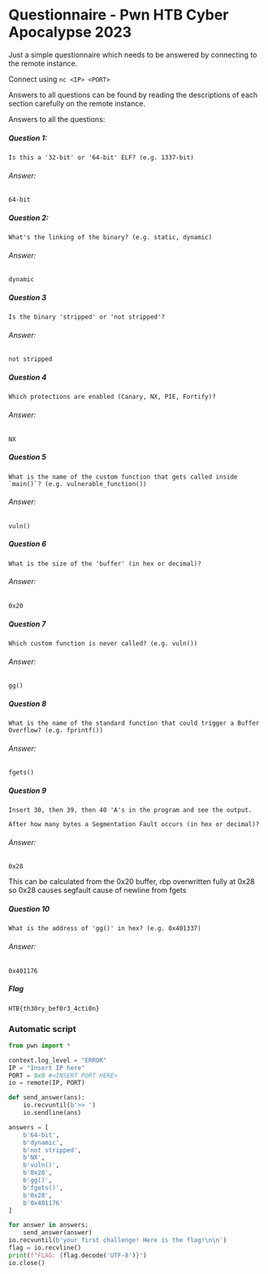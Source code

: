 # Questionnaire - Pwn HTB Cyber Apocalypse 2023

Just a simple questionnaire which needs to be answered by connecting to the remote instance.

Connect using  `nc <IP> <PORT>`

Answers to all questions can be found by reading the descriptions of each section carefully on the remote instance.

Answers to all the questions:


##### Question 1:

```
Is this a '32-bit' or '64-bit' ELF? (e.g. 1337-bit)
```

###### Answer:

```
64-bit
```

##### Question 2:

```
What's the linking of the binary? (e.g. static, dynamic)
```

###### Answer:

```
dynamic
```

##### Question 3

```
Is the binary 'stripped' or 'not stripped'?
```
###### Answer:
```
not stripped
```

##### Question 4

```
Which protections are enabled (Canary, NX, PIE, Fortify)?
```

###### Answer:

```
NX
```

##### Question 5

```
What is the name of the custom function that gets called inside `main()`? (e.g. vulnerable_function())
```

###### Answer:

```
vuln()
```

##### Question 6

```
What is the size of the 'buffer' (in hex or decimal)?
```

###### Answer:

```
0x20
```

##### Question 7

```
Which custom function is never called? (e.g. vuln())
```

###### Answer:

```
gg()
```

##### Question 8

```
What is the name of the standard function that could trigger a Buffer Overflow? (e.g. fprintf())
```

###### Answer:

```
fgets()
```

##### Question 9

```
Insert 30, then 39, then 40 'A's in the program and see the output.

After how many bytes a Segmentation Fault occurs (in hex or decimal)?
```

###### Answer:

```
0x28
```

This can be calculated from the 0x20 buffer, rbp overwritten fully at 0x28 so 0x28 causes segfault cause of newline from fgets

##### Question 10

```
What is the address of 'gg()' in hex? (e.g. 0x401337)
```

###### Answer:

```
0x401176
```

##### Flag
`HTB{th30ry_bef0r3_4cti0n}`


### Automatic script
```py
from pwn import *

context.log_level = "ERROR"
IP = "Insert IP here"
PORT = 0x0 #<INSERT PORT HERE>
io = remote(IP, PORT)

def send_answer(ans):
    io.recvuntil(b'>> ')
    io.sendline(ans)

answers = [
    b'64-bit',
    b'dynamic',
    b'not stripped',
    b'NX',
    b'vuln()',
    b'0x20',
    b'gg()',
    b'fgets()',
    b'0x28',
    b'0x401176'
]

for answer in answers:
    send_answer(answer)
io.recvuntil(b'your first challenge! Here is the flag!\n\n')
flag = io.recvline()
print(f"FLAG: {flag.decode('UTF-8')}")
io.close()
```